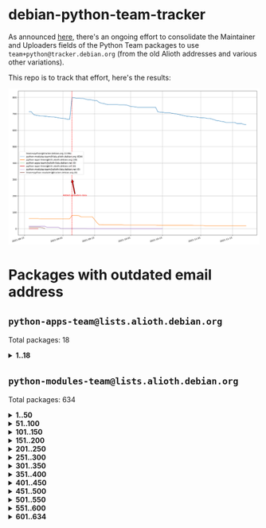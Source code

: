 # debian-python-team-tracker



As announced [here](https://lists.debian.org/debian-python/2021/08/msg00006.html), there's an ongoing effort to consolidate the Maintainer and Uploaders fields of the Python Team packages to use `team+python@tracker.debian.org` (from the old Alioth addresses and various other variations).



This repo is to track that effort, here's the results:



![Python team emails](images/python_team_emails.svg)


# Packages with outdated email address

## `python-apps-team@lists.alioth.debian.org`
Total packages: 18
<details>
<summary><b>1..18</b></summary>


| # | Package | Version |
| --- | --- | --- |
| 1 | [ctop](https://tracker.debian.org/ctop) | 1.0.0-2.1 |
| 2 | [cython](https://tracker.debian.org/cython) | 0.29.14-1 |
| 3 | [db2twitter](https://tracker.debian.org/db2twitter) | 0.6-1.1 |
| 4 | [dodgy](https://tracker.debian.org/dodgy) | 0.1.9-3 |
| 5 | [etm](https://tracker.debian.org/etm) | 3.2.30-1.1 |
| 6 | [firmware-microbit-micropython](https://tracker.debian.org/firmware-microbit-micropython) | 1.0.1-2 |
| 7 | [freealchemist](https://tracker.debian.org/freealchemist) | 0.5-1.1 |
| 8 | [kanboard-cli](https://tracker.debian.org/kanboard-cli) | 0.0.2-1.1 |
| 9 | [lightyears](https://tracker.debian.org/lightyears) | 1.4-2 |
| 10 | [muttdown](https://tracker.debian.org/muttdown) | 0.3.4-1 |
| 11 | [pelican](https://tracker.debian.org/pelican) | 4.0.1+dfsg-1.1 |
| 12 | [pipenv](https://tracker.debian.org/pipenv) | 11.9.0-1.1 |
| 13 | [prospector](https://tracker.debian.org/prospector) | 1.1.7-2 |
| 14 | [pybik](https://tracker.debian.org/pybik) | 3.0-3.1 |
| 15 | [retweet](https://tracker.debian.org/retweet) | 0.10-1.1 |
| 16 | [sen](https://tracker.debian.org/sen) | 0.6.1-0.1 |
| 17 | [sinntp](https://tracker.debian.org/sinntp) | 1.6-1.2 |
| 18 | [smem](https://tracker.debian.org/smem) | 1.5-1.1 |
</details>

## `python-modules-team@lists.alioth.debian.org`
Total packages: 634
<details>
<summary><b>1..50</b></summary>


| # | Package | Version |
| --- | --- | --- |
| 1 | [anorack](https://tracker.debian.org/anorack) | 0.2.7-1 |
| 2 | [anosql](https://tracker.debian.org/anosql) | 1.0.1-1 |
| 3 | [appdirs](https://tracker.debian.org/appdirs) | 1.4.4-1 |
| 4 | [asn1crypto](https://tracker.debian.org/asn1crypto) | 1.4.0-1 |
| 5 | [astral](https://tracker.debian.org/astral) | 1.6.1-2 |
| 6 | [authres](https://tracker.debian.org/authres) | 1.2.0-2 |
| 7 | [automat](https://tracker.debian.org/automat) | 20.2.0-1 |
| 8 | [azure-cosmos-table-python](https://tracker.debian.org/azure-cosmos-table-python) | 1.0.5+git20191025-5 |
| 9 | [bdist-nsi](https://tracker.debian.org/bdist-nsi) | 0.1.5-2 |
| 10 | [behave](https://tracker.debian.org/behave) | 1.2.6-3 |
| 11 | [bernhard](https://tracker.debian.org/bernhard) | 0.2.6-2 |
| 12 | [betamax](https://tracker.debian.org/betamax) | 0.8.1-2 |
| 13 | [bibtexparser](https://tracker.debian.org/bibtexparser) | 1.1.0+ds-3 |
| 14 | [binaryornot](https://tracker.debian.org/binaryornot) | 0.4.4+dfsg-4 |
| 15 | [bitstruct](https://tracker.debian.org/bitstruct) | 8.9.0-1 |
| 16 | [case](https://tracker.debian.org/case) | 1.5.3+dfsg-3 |
| 17 | [celery-batches](https://tracker.debian.org/celery-batches) | 0.2-2 |
| 18 | [celery-haystack](https://tracker.debian.org/celery-haystack) | 0.10-4 |
| 19 | [cerealizer](https://tracker.debian.org/cerealizer) | 0.8.1-3 |
| 20 | [chardet](https://tracker.debian.org/chardet) | 4.0.0-1 |
| 21 | [chargebee-python](https://tracker.debian.org/chargebee-python) | 1.6.6-1 |
| 22 | [chargebee2-python](https://tracker.debian.org/chargebee2-python) | 2.7.3-1 |
| 23 | [circuits](https://tracker.debian.org/circuits) | 3.1.0+ds1-2 |
| 24 | [codicefiscale](https://tracker.debian.org/codicefiscale) | 0.9+ds0-2 |
| 25 | [colorclass](https://tracker.debian.org/colorclass) | 2.2.0-2.1 |
| 26 | [colorspacious](https://tracker.debian.org/colorspacious) | 1.1.2-2 |
| 27 | [commonmark](https://tracker.debian.org/commonmark) | 0.9.1-3 |
| 28 | [constantly](https://tracker.debian.org/constantly) | 15.1.0-2 |
| 29 | [contextlib2](https://tracker.debian.org/contextlib2) | 0.6.0.post1-1 |
| 30 | [cookiecutter](https://tracker.debian.org/cookiecutter) | 1.7.3-1 |
| 31 | [coreapi](https://tracker.debian.org/coreapi) | 2.3.3-4 |
| 32 | [coreschema](https://tracker.debian.org/coreschema) | 0.0.4-3 |
| 33 | [cov-core](https://tracker.debian.org/cov-core) | 1.15.0-3 |
| 34 | [cppy](https://tracker.debian.org/cppy) | 1.1.0-2 |
| 35 | [cram](https://tracker.debian.org/cram) | 0.7-4 |
| 36 | [cssutils](https://tracker.debian.org/cssutils) | 1.0.2-3 |
| 37 | [d2to1](https://tracker.debian.org/d2to1) | 0.2.12-2 |
| 38 | [deap](https://tracker.debian.org/deap) | 1.3.1-2 |
| 39 | [debiancontributors](https://tracker.debian.org/debiancontributors) | 0.7.8-2 |
| 40 | [devpi-common](https://tracker.debian.org/devpi-common) | 3.2.2-1.1 |
| 41 | [django-ajax-selects](https://tracker.debian.org/django-ajax-selects) | 1.7.0-3 |
| 42 | [django-anymail](https://tracker.debian.org/django-anymail) | 7.1.0-1 |
| 43 | [django-bitfield](https://tracker.debian.org/django-bitfield) | 1.9.6-2 |
| 44 | [django-dirtyfields](https://tracker.debian.org/django-dirtyfields) | 1.3.1-2 |
| 45 | [django-downloadview](https://tracker.debian.org/django-downloadview) | 2.1.1-1 |
| 46 | [django-environ](https://tracker.debian.org/django-environ) | 0.4.4-2 |
| 47 | [django-filter](https://tracker.debian.org/django-filter) | 2.4.0-1 |
| 48 | [django-hvad](https://tracker.debian.org/django-hvad) | 1.8.0-1.1 |
| 49 | [django-impersonate](https://tracker.debian.org/django-impersonate) | 1.5-1 |
| 50 | [django-js-reverse](https://tracker.debian.org/django-js-reverse) | 0.7.3-1.1 |
</details>
<details>
<summary><b>51..100</b></summary>

| # | Package | Version |
| --- | --- | --- |
| 51 | [django-macaddress](https://tracker.debian.org/django-macaddress) | 1.5.0-2 |
| 52 | [django-markupfield](https://tracker.debian.org/django-markupfield) | 2.0.0-1 |
| 53 | [django-memoize](https://tracker.debian.org/django-memoize) | 2.2.0+dfsg-1 |
| 54 | [django-nose](https://tracker.debian.org/django-nose) | 1.4.6-2.1 |
| 55 | [django-notification](https://tracker.debian.org/django-notification) | 1.2.0-3 |
| 56 | [django-organizations](https://tracker.debian.org/django-organizations) | 1.1.2-1 |
| 57 | [django-pagination](https://tracker.debian.org/django-pagination) | 1.0.7-4 |
| 58 | [django-paintstore](https://tracker.debian.org/django-paintstore) | 0.2-4 |
| 59 | [django-picklefield](https://tracker.debian.org/django-picklefield) | 3.0.1-1 |
| 60 | [django-pipeline](https://tracker.debian.org/django-pipeline) | 1.6.14-3 |
| 61 | [django-q](https://tracker.debian.org/django-q) | 1.2.1-1 |
| 62 | [django-recurrence](https://tracker.debian.org/django-recurrence) | 1.10.3-1 |
| 63 | [django-redis-sessions](https://tracker.debian.org/django-redis-sessions) | 0.6.1-2 |
| 64 | [django-simple-redis-admin](https://tracker.debian.org/django-simple-redis-admin) | 1.4.0-2 |
| 65 | [django-stronghold](https://tracker.debian.org/django-stronghold) | 0.3.0+debian-2 |
| 66 | [django-webpack-loader](https://tracker.debian.org/django-webpack-loader) | 0.6.0-2 |
| 67 | [django-websocket-redis](https://tracker.debian.org/django-websocket-redis) | 0.4.7-2 |
| 68 | [django-wkhtmltopdf](https://tracker.debian.org/django-wkhtmltopdf) | 3.3.0-1 |
| 69 | [django-xmlrpc](https://tracker.debian.org/django-xmlrpc) | 0.1.8-2 |
| 70 | [djangorestframework-api-key](https://tracker.debian.org/djangorestframework-api-key) | 2.0.0-2 |
| 71 | [dkimpy](https://tracker.debian.org/dkimpy) | 1.0.5-1 |
| 72 | [dnsdiag](https://tracker.debian.org/dnsdiag) | 1.7.0-1 |
| 73 | [dockerpty](https://tracker.debian.org/dockerpty) | 0.4.1-2 |
| 74 | [dominate](https://tracker.debian.org/dominate) | 2.3.1-2 |
| 75 | [doublex](https://tracker.debian.org/doublex) | 1.9.2-1 |
| 76 | [drf-generators](https://tracker.debian.org/drf-generators) | 0.5.0-1 |
| 77 | [elasticsearch-curator](https://tracker.debian.org/elasticsearch-curator) | 5.8.1-1 |
| 78 | [entrypoints](https://tracker.debian.org/entrypoints) | 0.3-3 |
| 79 | [enum34](https://tracker.debian.org/enum34) | 1.1.6-4 |
| 80 | [enzyme](https://tracker.debian.org/enzyme) | 0.4.1-2 |
| 81 | [exam](https://tracker.debian.org/exam) | 0.10.5-3 |
| 82 | [factory-boy](https://tracker.debian.org/factory-boy) | 2.11.1-3 |
| 83 | [faker](https://tracker.debian.org/faker) | 0.9.3-0.1 |
| 84 | [fakesleep](https://tracker.debian.org/fakesleep) | 0.1-2 |
| 85 | [fastchunking](https://tracker.debian.org/fastchunking) | 0.0.3-2 |
| 86 | [feedgenerator](https://tracker.debian.org/feedgenerator) | 1.9-2 |
| 87 | [flake8-polyfill](https://tracker.debian.org/flake8-polyfill) | 1.0.2-2 |
| 88 | [flask-api](https://tracker.debian.org/flask-api) | 1.1+dfsg-1.1 |
| 89 | [flask-assets](https://tracker.debian.org/flask-assets) | 2.0-1 |
| 90 | [flask-babelex](https://tracker.debian.org/flask-babelex) | 0.9.4-1 |
| 91 | [flask-bcrypt](https://tracker.debian.org/flask-bcrypt) | 0.7.1-2 |
| 92 | [flask-compress](https://tracker.debian.org/flask-compress) | 1.4.0-3 |
| 93 | [flask-gravatar](https://tracker.debian.org/flask-gravatar) | 0.4.2-2 |
| 94 | [flask-htmlmin](https://tracker.debian.org/flask-htmlmin) | 1.3.2-2 |
| 95 | [flask-ldapconn](https://tracker.debian.org/flask-ldapconn) | 0.7.2-1.1 |
| 96 | [flask-limiter](https://tracker.debian.org/flask-limiter) | 1.0.1-2 |
| 97 | [flask-login](https://tracker.debian.org/flask-login) | 0.5.0-1 |
| 98 | [flask-mail](https://tracker.debian.org/flask-mail) | 0.9.1+dfsg1-1.1 |
| 99 | [flask-mongoengine](https://tracker.debian.org/flask-mongoengine) | 0.9.3-4 |
| 100 | [flask-multistatic](https://tracker.debian.org/flask-multistatic) | 1.0-2 |
</details>
<details>
<summary><b>101..150</b></summary>

| # | Package | Version |
| --- | --- | --- |
| 101 | [flask-paranoid](https://tracker.debian.org/flask-paranoid) | 0.2.0-3.1 |
| 102 | [flask-script](https://tracker.debian.org/flask-script) | 2.0.6-2 |
| 103 | [flask-silk](https://tracker.debian.org/flask-silk) | 0.2-18 |
| 104 | [flask-wtf](https://tracker.debian.org/flask-wtf) | 0.14.3-1 |
| 105 | [flufl.bounce](https://tracker.debian.org/flufl.bounce) | 3.0.1-1 |
| 106 | [flufl.enum](https://tracker.debian.org/flufl.enum) | 4.1.1-3 |
| 107 | [flufl.i18n](https://tracker.debian.org/flufl.i18n) | 3.0.1-1 |
| 108 | [flufl.lock](https://tracker.debian.org/flufl.lock) | 5.0.1-1 |
| 109 | [flufl.password](https://tracker.debian.org/flufl.password) | 1.3-3 |
| 110 | [flufl.testing](https://tracker.debian.org/flufl.testing) | 0.7-2 |
| 111 | [gerritlib](https://tracker.debian.org/gerritlib) | 0.8.0-2 |
| 112 | [gmplot](https://tracker.debian.org/gmplot) | 1.2.0-2 |
| 113 | [gtextfsm](https://tracker.debian.org/gtextfsm) | 1.1.0-2 |
| 114 | [gtts](https://tracker.debian.org/gtts) | 2.0.3-1 |
| 115 | [gtts-token](https://tracker.debian.org/gtts-token) | 1.1.3-1 |
| 116 | [guzzle-sphinx-theme](https://tracker.debian.org/guzzle-sphinx-theme) | 0.7.11-5 |
| 117 | [hachoir](https://tracker.debian.org/hachoir) | 3.1.0+dfsg-3 |
| 118 | [haproxy-log-analysis](https://tracker.debian.org/haproxy-log-analysis) | 2.0~b0-2 |
| 119 | [heapdict](https://tracker.debian.org/heapdict) | 1.0.1-1 |
| 120 | [hiro](https://tracker.debian.org/hiro) | 0.5-2 |
| 121 | [httpx](https://tracker.debian.org/httpx) | 0.16.1-1 |
| 122 | [hypothesis-auto](https://tracker.debian.org/hypothesis-auto) | 1.1.4-2 |
| 123 | [importmagic](https://tracker.debian.org/importmagic) | 0.1.7-2 |
| 124 | [inflection](https://tracker.debian.org/inflection) | 0.3.1-2 |
| 125 | [isodate](https://tracker.debian.org/isodate) | 0.6.0-2 |
| 126 | [itypes](https://tracker.debian.org/itypes) | 1.1.0-4 |
| 127 | [jaraco.itertools](https://tracker.debian.org/jaraco.itertools) | 2.0.1-4 |
| 128 | [javaproperties](https://tracker.debian.org/javaproperties) | 0.7.0-1 |
| 129 | [jinja2-time](https://tracker.debian.org/jinja2-time) | 0.2.0-2 |
| 130 | [jpylyzer](https://tracker.debian.org/jpylyzer) | 2.0.0-3 |
| 131 | [json-tricks](https://tracker.debian.org/json-tricks) | 3.11.0-2 |
| 132 | [jsonhyperschema-codec](https://tracker.debian.org/jsonhyperschema-codec) | 1.0.3-2 |
| 133 | [junos-eznc](https://tracker.debian.org/junos-eznc) | 2.1.7-3 |
| 134 | [jupyter-sphinx-theme](https://tracker.debian.org/jupyter-sphinx-theme) | 0.0.6+ds1-10 |
| 135 | [kitchen](https://tracker.debian.org/kitchen) | 1.2.6-2 |
| 136 | [kivy](https://tracker.debian.org/kivy) | 1.11.0-2 |
| 137 | [lazr.delegates](https://tracker.debian.org/lazr.delegates) | 2.0.3-2 |
| 138 | [lazr.smtptest](https://tracker.debian.org/lazr.smtptest) | 2.0.3-2 |
| 139 | [lexicon](https://tracker.debian.org/lexicon) | 3.3.17-1 |
| 140 | [libthumbor](https://tracker.debian.org/libthumbor) | 1.3.3-2 |
| 141 | [logilab-constraint](https://tracker.debian.org/logilab-constraint) | 0.6.0-2 |
| 142 | [mako](https://tracker.debian.org/mako) | 1.1.3+ds1-2 |
| 143 | [manuel](https://tracker.debian.org/manuel) | 1.10.1-2 |
| 144 | [markupsafe](https://tracker.debian.org/markupsafe) | 1.1.1-1 |
| 145 | [mercurial-extension-utils](https://tracker.debian.org/mercurial-extension-utils) | 1.5.1-1 |
| 146 | [mercurial-extension-utils](https://tracker.debian.org/mercurial-extension-utils) | 1.5.1-3 |
| 147 | [mercurial-keyring](https://tracker.debian.org/mercurial-keyring) | 1.3.1-3 |
| 148 | [microsoft-authentication-extensions-for-python](https://tracker.debian.org/microsoft-authentication-extensions-for-python) | 0.3.0-1 |
| 149 | [milksnake](https://tracker.debian.org/milksnake) | 0.1.5-1 |
| 150 | [mimerender](https://tracker.debian.org/mimerender) | 0.6.0-2 |
</details>
<details>
<summary><b>151..200</b></summary>

| # | Package | Version |
| --- | --- | --- |
| 151 | [mmllib](https://tracker.debian.org/mmllib) | 0.3.0.post1-2 |
| 152 | [mockldap](https://tracker.debian.org/mockldap) | 0.3.0-4 |
| 153 | [modernize](https://tracker.debian.org/modernize) | 0.7-2 |
| 154 | [moksha.common](https://tracker.debian.org/moksha.common) | 1.2.5-4 |
| 155 | [mrtparse](https://tracker.debian.org/mrtparse) | 1.6-2 |
| 156 | [musicbrainzngs](https://tracker.debian.org/musicbrainzngs) | 0.7.1-2 |
| 157 | [mutagen](https://tracker.debian.org/mutagen) | 1.45.1-2 |
| 158 | [mwic](https://tracker.debian.org/mwic) | 0.7.8-1 |
| 159 | [mysql-connector-python](https://tracker.debian.org/mysql-connector-python) | 8.0.15-2 |
| 160 | [nb2plots](https://tracker.debian.org/nb2plots) | 0.6-2 |
| 161 | [netmiko](https://tracker.debian.org/netmiko) | 2.4.2-1 |
| 162 | [networkx](https://tracker.debian.org/networkx) | 2.5+ds-2 |
| 163 | [nose](https://tracker.debian.org/nose) | 1.3.7-6 |
| 164 | [nose2](https://tracker.debian.org/nose2) | 0.9.2-1 |
| 165 | [nose2-cov](https://tracker.debian.org/nose2-cov) | 1.0a4-3 |
| 166 | [ntplib](https://tracker.debian.org/ntplib) | 0.3.3-2 |
| 167 | [numpy-stl](https://tracker.debian.org/numpy-stl) | 2.9.0-1 |
| 168 | [numpydoc](https://tracker.debian.org/numpydoc) | 1.1.0-3 |
| 169 | [obsub](https://tracker.debian.org/obsub) | 0.2-4 |
| 170 | [okasha](https://tracker.debian.org/okasha) | 0.2.4-4 |
| 171 | [overpass](https://tracker.debian.org/overpass) | 0.7-1 |
| 172 | [pastescript](https://tracker.debian.org/pastescript) | 2.0.2-4 |
| 173 | [pcapy](https://tracker.debian.org/pcapy) | 0.11.4-2 |
| 174 | [pdfkit](https://tracker.debian.org/pdfkit) | 0.6.1-2 |
| 175 | [pep8](https://tracker.debian.org/pep8) | 1.7.1-9 |
| 176 | [pep8-naming](https://tracker.debian.org/pep8-naming) | 0.10.0-1 |
| 177 | [pg8000](https://tracker.debian.org/pg8000) | 1.10.6-2 |
| 178 | [pidcat](https://tracker.debian.org/pidcat) | 2.1.0-4 |
| 179 | [pilkit](https://tracker.debian.org/pilkit) | 2.0-3 |
| 180 | [plastex](https://tracker.debian.org/plastex) | 2.1-2 |
| 181 | [ply](https://tracker.debian.org/ply) | 3.11-4 |
| 182 | [portio](https://tracker.debian.org/portio) | 0.5-4 |
| 183 | [postgresfixture](https://tracker.debian.org/postgresfixture) | 0.4.2-1 |
| 184 | [power](https://tracker.debian.org/power) | 1.4+dfsg-4 |
| 185 | [pprintpp](https://tracker.debian.org/pprintpp) | 0.4.0-2 |
| 186 | [preggy](https://tracker.debian.org/preggy) | 1.4.4-1 |
| 187 | [prettytable](https://tracker.debian.org/prettytable) | 0.7.2-5 |
| 188 | [proxmoxer](https://tracker.debian.org/proxmoxer) | 1.0.3-2 |
| 189 | [ptable](https://tracker.debian.org/ptable) | 0.9.2-2 |
| 190 | [py-macaroon-bakery](https://tracker.debian.org/py-macaroon-bakery) | 1.3.1-1 |
| 191 | [py-radix](https://tracker.debian.org/py-radix) | 0.10.0-3 |
| 192 | [py3dns](https://tracker.debian.org/py3dns) | 3.2.1-1 |
| 193 | [pyasn1](https://tracker.debian.org/pyasn1) | 0.4.8-1 |
| 194 | [pybindgen](https://tracker.debian.org/pybindgen) | 0.20.0+dfsg1-2 |
| 195 | [pycairo](https://tracker.debian.org/pycairo) | 1.16.2-3 |
| 196 | [pycairo](https://tracker.debian.org/pycairo) | 1.16.2-4 |
| 197 | [pycallgraph](https://tracker.debian.org/pycallgraph) | 1.1.3-1.2 |
| 198 | [pycifrw](https://tracker.debian.org/pycifrw) | 4.4-2 |
| 199 | [pyclamd](https://tracker.debian.org/pyclamd) | 0.4.0-2 |
| 200 | [pycodestyle](https://tracker.debian.org/pycodestyle) | 2.6.0-1 |
</details>
<details>
<summary><b>201..250</b></summary>

| # | Package | Version |
| --- | --- | --- |
| 201 | [pycparser](https://tracker.debian.org/pycparser) | 2.20-3 |
| 202 | [pycxx](https://tracker.debian.org/pycxx) | 7.1.4-0.2 |
| 203 | [pydbus](https://tracker.debian.org/pydbus) | 0.6.0-4 |
| 204 | [pydenticon](https://tracker.debian.org/pydenticon) | 0.3.1-2 |
| 205 | [pydispatcher](https://tracker.debian.org/pydispatcher) | 2.0.5-2 |
| 206 | [pydle](https://tracker.debian.org/pydle) | 0.9.4-2 |
| 207 | [pyeapi](https://tracker.debian.org/pyeapi) | 0.8.1-2 |
| 208 | [pyee](https://tracker.debian.org/pyee) | 7.0.2-1 |
| 209 | [pyenchant](https://tracker.debian.org/pyenchant) | 3.2.0-1 |
| 210 | [pyfg](https://tracker.debian.org/pyfg) | 0.50-2 |
| 211 | [pyfiglet](https://tracker.debian.org/pyfiglet) | 0.8.0+dfsg-1 |
| 212 | [pyfribidi](https://tracker.debian.org/pyfribidi) | 0.12.0+repack-7 |
| 213 | [pygame](https://tracker.debian.org/pygame) | 1.9.6+dfsg-2 |
| 214 | [pygeoif](https://tracker.debian.org/pygeoif) | 0.7-2 |
| 215 | [pygments](https://tracker.debian.org/pygments) | 2.3.1+dfsg-3 |
| 216 | [pygtail](https://tracker.debian.org/pygtail) | 0.6.1-2 |
| 217 | [pygtkspellcheck](https://tracker.debian.org/pygtkspellcheck) | 4.0.5-2 |
| 218 | [pyhamcrest](https://tracker.debian.org/pyhamcrest) | 1.9.0-3 |
| 219 | [pyinotify](https://tracker.debian.org/pyinotify) | 0.9.6-1.3 |
| 220 | [pyiosxr](https://tracker.debian.org/pyiosxr) | 0.52-1.1 |
| 221 | [pyjavaproperties](https://tracker.debian.org/pyjavaproperties) | 0.7-2 |
| 222 | [pyjokes](https://tracker.debian.org/pyjokes) | 0.5.0-3 |
| 223 | [pykcs11](https://tracker.debian.org/pykcs11) | 1.5.10-1 |
| 224 | [pylama](https://tracker.debian.org/pylama) | 7.4.3-3 |
| 225 | [pylibmc](https://tracker.debian.org/pylibmc) | 1.5.2-3 |
| 226 | [pylint-celery](https://tracker.debian.org/pylint-celery) | 0.3-5 |
| 227 | [pylint-common](https://tracker.debian.org/pylint-common) | 0.2.5-4 |
| 228 | [pylint-django](https://tracker.debian.org/pylint-django) | 2.0.13-1 |
| 229 | [pylint-flask](https://tracker.debian.org/pylint-flask) | 0.5-4 |
| 230 | [pylint-plugin-utils](https://tracker.debian.org/pylint-plugin-utils) | 0.6-1 |
| 231 | [pymacs](https://tracker.debian.org/pymacs) | 0.25-3 |
| 232 | [pymilter](https://tracker.debian.org/pymilter) | 1.0.4-2 |
| 233 | [pymodbus](https://tracker.debian.org/pymodbus) | 2.1.0+dfsg-2 |
| 234 | [pymssql](https://tracker.debian.org/pymssql) | 2.1.4+dfsg-3 |
| 235 | [pynag](https://tracker.debian.org/pynag) | 1.1.2+dfsg-2 |
| 236 | [pynliner](https://tracker.debian.org/pynliner) | 0.8.0-2 |
| 237 | [pyopengl](https://tracker.debian.org/pyopengl) | 3.1.5+dfsg-1 |
| 238 | [pyparsing](https://tracker.debian.org/pyparsing) | 2.4.7-1 |
| 239 | [pyphen](https://tracker.debian.org/pyphen) | 0.9.5-3 |
| 240 | [pyprind](https://tracker.debian.org/pyprind) | 2.11.2-2 |
| 241 | [pyquery](https://tracker.debian.org/pyquery) | 1.2.9-4 |
| 242 | [pyrad](https://tracker.debian.org/pyrad) | 2.1-2 |
| 243 | [pyrsistent](https://tracker.debian.org/pyrsistent) | 0.15.5-1 |
| 244 | [pysimplesoap](https://tracker.debian.org/pysimplesoap) | 1.16.2-3 |
| 245 | [pysmi](https://tracker.debian.org/pysmi) | 0.3.2-2 |
| 246 | [pysodium](https://tracker.debian.org/pysodium) | 0.7.0-2 |
| 247 | [pyspf](https://tracker.debian.org/pyspf) | 2.0.14-2 |
| 248 | [pysrt](https://tracker.debian.org/pysrt) | 1.0.1-2 |
| 249 | [pyssim](https://tracker.debian.org/pyssim) | 0.2-2 |
| 250 | [pytaglib](https://tracker.debian.org/pytaglib) | 0.3.6+dfsg-2 |
</details>
<details>
<summary><b>251..300</b></summary>

| # | Package | Version |
| --- | --- | --- |
| 251 | [pytds](https://tracker.debian.org/pytds) | 1.10.0-1 |
| 252 | [pytest-arraydiff](https://tracker.debian.org/pytest-arraydiff) | 0.3-1 |
| 253 | [pytest-bdd](https://tracker.debian.org/pytest-bdd) | 3.2.1-1 |
| 254 | [pytest-cookies](https://tracker.debian.org/pytest-cookies) | 0.4.0-1 |
| 255 | [pytest-django](https://tracker.debian.org/pytest-django) | 3.5.1-1 |
| 256 | [pytest-expect](https://tracker.debian.org/pytest-expect) | 1.1.0-2 |
| 257 | [pytest-forked](https://tracker.debian.org/pytest-forked) | 1.3.0-1 |
| 258 | [pytest-httpbin](https://tracker.debian.org/pytest-httpbin) | 1.0.0-2 |
| 259 | [pytest-instafail](https://tracker.debian.org/pytest-instafail) | 0.4.2-1 |
| 260 | [pytest-remotedata](https://tracker.debian.org/pytest-remotedata) | 0.3.2-1 |
| 261 | [pytest-runner](https://tracker.debian.org/pytest-runner) | 2.11.1-1.2 |
| 262 | [pytest-sugar](https://tracker.debian.org/pytest-sugar) | 0.9.4-1 |
| 263 | [pytest-tornado](https://tracker.debian.org/pytest-tornado) | 0.8.1-1 |
| 264 | [pytest-vcr](https://tracker.debian.org/pytest-vcr) | 1.0.2-2 |
| 265 | [python-activipy](https://tracker.debian.org/python-activipy) | 0.1-7 |
| 266 | [python-adal](https://tracker.debian.org/python-adal) | 1.2.2-1 |
| 267 | [python-agate-excel](https://tracker.debian.org/python-agate-excel) | 0.2.3-1 |
| 268 | [python-aiohttp-security](https://tracker.debian.org/python-aiohttp-security) | 0.4.0-2 |
| 269 | [python-aiohttp-session](https://tracker.debian.org/python-aiohttp-session) | 2.9.0-2 |
| 270 | [python-aioinflux](https://tracker.debian.org/python-aioinflux) | 0.9.0-2 |
| 271 | [python-aiomeasures](https://tracker.debian.org/python-aiomeasures) | 0.5.14-3 |
| 272 | [python-amqplib](https://tracker.debian.org/python-amqplib) | 1.0.2-2 |
| 273 | [python-apptools](https://tracker.debian.org/python-apptools) | 4.5.0-1.1 |
| 274 | [python-aptly](https://tracker.debian.org/python-aptly) | 0.12.10-2 |
| 275 | [python-args](https://tracker.debian.org/python-args) | 0.1.0-3 |
| 276 | [python-arpy](https://tracker.debian.org/python-arpy) | 1.1.1-4 |
| 277 | [python-astor](https://tracker.debian.org/python-astor) | 0.8.1-1 |
| 278 | [python-async-timeout](https://tracker.debian.org/python-async-timeout) | 3.0.1-1.1 |
| 279 | [python-base58](https://tracker.debian.org/python-base58) | 1.0.3-1.1 |
| 280 | [python-bcdoc](https://tracker.debian.org/python-bcdoc) | 0.16.0-2 |
| 281 | [python-bioblend](https://tracker.debian.org/python-bioblend) | 0.7.0-3 |
| 282 | [python-bitbucket-api](https://tracker.debian.org/python-bitbucket-api) | 0.5.0-3 |
| 283 | [python-box](https://tracker.debian.org/python-box) | 3.4.6-2 |
| 284 | [python-btrees](https://tracker.debian.org/python-btrees) | 4.3.1-2 |
| 285 | [python-cachecontrol](https://tracker.debian.org/python-cachecontrol) | 0.12.6-1 |
| 286 | [python-can](https://tracker.debian.org/python-can) | 3.3.2.final~github-2 |
| 287 | [python-cement](https://tracker.debian.org/python-cement) | 2.10.0-2 |
| 288 | [python-cerberus](https://tracker.debian.org/python-cerberus) | 1.3.2-1 |
| 289 | [python-click-log](https://tracker.debian.org/python-click-log) | 0.2.1-2 |
| 290 | [python-click-threading](https://tracker.debian.org/python-click-threading) | 0.4.4-2 |
| 291 | [python-clint](https://tracker.debian.org/python-clint) | 0.5.1-3 |
| 292 | [python-cluster](https://tracker.debian.org/python-cluster) | 1.3.3-3 |
| 293 | [python-cmarkgfm](https://tracker.debian.org/python-cmarkgfm) | 0.4.2-1 |
| 294 | [python-coloredlogs](https://tracker.debian.org/python-coloredlogs) | 7.3-2 |
| 295 | [python-colour](https://tracker.debian.org/python-colour) | 0.1.5-2 |
| 296 | [python-commentjson](https://tracker.debian.org/python-commentjson) | 0.8.3-2 |
| 297 | [python-consul](https://tracker.debian.org/python-consul) | 0.7.1-1.1 |
| 298 | [python-cookies](https://tracker.debian.org/python-cookies) | 2.2.1-3 |
| 299 | [python-cpuinfo](https://tracker.debian.org/python-cpuinfo) | 5.0.0-2 |
| 300 | [python-crcmod](https://tracker.debian.org/python-crcmod) | 1.7+dfsg-2 |
</details>
<details>
<summary><b>301..350</b></summary>

| # | Package | Version |
| --- | --- | --- |
| 301 | [python-cs](https://tracker.debian.org/python-cs) | 2.7.1-1 |
| 302 | [python-cssselect2](https://tracker.debian.org/python-cssselect2) | 0.3.0-1 |
| 303 | [python-dbfread](https://tracker.debian.org/python-dbfread) | 2.0.7-3 |
| 304 | [python-decorator](https://tracker.debian.org/python-decorator) | 4.4.2-2 |
| 305 | [python-demjson](https://tracker.debian.org/python-demjson) | 2.2.4-5 |
| 306 | [python-diaspy](https://tracker.debian.org/python-diaspy) | 0.6.0-2 |
| 307 | [python-dict2xml](https://tracker.debian.org/python-dict2xml) | 1.7.0-1 |
| 308 | [python-dictobj](https://tracker.debian.org/python-dictobj) | 0.4-4 |
| 309 | [python-distro](https://tracker.debian.org/python-distro) | 1.5.0-1 |
| 310 | [python-distutils-extra](https://tracker.debian.org/python-distutils-extra) | 2.45 |
| 311 | [python-django-casclient](https://tracker.debian.org/python-django-casclient) | 1.5.3-1 |
| 312 | [python-django-dbconn-retry](https://tracker.debian.org/python-django-dbconn-retry) | 0.1.5-1.1 |
| 313 | [python-django-etcd-settings](https://tracker.debian.org/python-django-etcd-settings) | 0.1.13+dfsg-3 |
| 314 | [python-django-gravatar2](https://tracker.debian.org/python-django-gravatar2) | 1.4.4-2 |
| 315 | [python-django-jsonfield](https://tracker.debian.org/python-django-jsonfield) | 1.4.0-2 |
| 316 | [python-django-push-notifications](https://tracker.debian.org/python-django-push-notifications) | 1.4.1-1 |
| 317 | [python-django-simple-history](https://tracker.debian.org/python-django-simple-history) | 2.7.0-1.1 |
| 318 | [python-django-split-settings](https://tracker.debian.org/python-django-split-settings) | 0.3.0-2 |
| 319 | [python-dnslib](https://tracker.debian.org/python-dnslib) | 0.9.14-1 |
| 320 | [python-docutils](https://tracker.debian.org/python-docutils) | 0.16+dfsg-2 |
| 321 | [python-doubleratchet](https://tracker.debian.org/python-doubleratchet) | 0.6.0-2 |
| 322 | [python-dpkt](https://tracker.debian.org/python-dpkt) | 1.9.2-2 |
| 323 | [python-easywebdav](https://tracker.debian.org/python-easywebdav) | 1.2.0-8 |
| 324 | [python-enable](https://tracker.debian.org/python-enable) | 4.8.1-1 |
| 325 | [python-envisage](https://tracker.debian.org/python-envisage) | 4.9.0-2.1 |
| 326 | [python-envparse](https://tracker.debian.org/python-envparse) | 0.2.0-2 |
| 327 | [python-envs](https://tracker.debian.org/python-envs) | 1.2.6-1.1 |
| 328 | [python-epc](https://tracker.debian.org/python-epc) | 0.0.5-3 |
| 329 | [python-etcd](https://tracker.debian.org/python-etcd) | 0.4.5-2 |
| 330 | [python-ethtool](https://tracker.debian.org/python-ethtool) | 0.14-3 |
| 331 | [python-ewmh](https://tracker.debian.org/python-ewmh) | 0.1.6-2 |
| 332 | [python-exchangelib](https://tracker.debian.org/python-exchangelib) | 3.2.0-1 |
| 333 | [python-exotel](https://tracker.debian.org/python-exotel) | 0.1.5-2 |
| 334 | [python-fastimport](https://tracker.debian.org/python-fastimport) | 0.9.8-5 |
| 335 | [python-feather-format](https://tracker.debian.org/python-feather-format) | 0.3.1+dfsg1-4 |
| 336 | [python-flaky](https://tracker.debian.org/python-flaky) | 3.7.0-1 |
| 337 | [python-flask-jwt-extended](https://tracker.debian.org/python-flask-jwt-extended) | 3.24.1-2 |
| 338 | [python-flask-marshmallow](https://tracker.debian.org/python-flask-marshmallow) | 0.10.1-4 |
| 339 | [python-flask-seeder](https://tracker.debian.org/python-flask-seeder) | 0.1~a2-2 |
| 340 | [python-ftputil](https://tracker.debian.org/python-ftputil) | 3.4-3 |
| 341 | [python-genty](https://tracker.debian.org/python-genty) | 1.3.2-1 |
| 342 | [python-geoip](https://tracker.debian.org/python-geoip) | 1.3.2-3 |
| 343 | [python-geoip2](https://tracker.debian.org/python-geoip2) | 2.9.0+dfsg1-2 |
| 344 | [python-getdns](https://tracker.debian.org/python-getdns) | 1.0.0~b1-2 |
| 345 | [python-gflags](https://tracker.debian.org/python-gflags) | 1.5.1-7 |
| 346 | [python-glob2](https://tracker.debian.org/python-glob2) | 0.5-3 |
| 347 | [python-gntp](https://tracker.debian.org/python-gntp) | 1.0.3-2 |
| 348 | [python-guizero](https://tracker.debian.org/python-guizero) | 1.1.0+dfsg1-2 |
| 349 | [python-hashids](https://tracker.debian.org/python-hashids) | 1.3.1-1 |
| 350 | [python-hidapi](https://tracker.debian.org/python-hidapi) | 0.9.0.post3-2 |
</details>
<details>
<summary><b>351..400</b></summary>

| # | Package | Version |
| --- | --- | --- |
| 351 | [python-hiredis](https://tracker.debian.org/python-hiredis) | 1.0.1-1 |
| 352 | [python-hpilo](https://tracker.debian.org/python-hpilo) | 4.3-3 |
| 353 | [python-html2text](https://tracker.debian.org/python-html2text) | 2020.1.16-1 |
| 354 | [python-http-parser](https://tracker.debian.org/python-http-parser) | 0.9.0-1 |
| 355 | [python-httptools](https://tracker.debian.org/python-httptools) | 0.1.1-1 |
| 356 | [python-icalendar](https://tracker.debian.org/python-icalendar) | 4.0.3-4 |
| 357 | [python-idna](https://tracker.debian.org/python-idna) | 2.10-1 |
| 358 | [python-iniparse](https://tracker.debian.org/python-iniparse) | 0.4-3 |
| 359 | [python-ipaddr](https://tracker.debian.org/python-ipaddr) | 2.2.0-4 |
| 360 | [python-ipaddress](https://tracker.debian.org/python-ipaddress) | 1.0.23-1 |
| 361 | [python-ipfix](https://tracker.debian.org/python-ipfix) | 0.9.7-2 |
| 362 | [python-irodsclient](https://tracker.debian.org/python-irodsclient) | 0.8.1-2 |
| 363 | [python-isc-dhcp-leases](https://tracker.debian.org/python-isc-dhcp-leases) | 0.9.1-2 |
| 364 | [python-iso3166](https://tracker.debian.org/python-iso3166) | 0.8.git20170319-2 |
| 365 | [python-isoweek](https://tracker.debian.org/python-isoweek) | 1.3.3-3 |
| 366 | [python-jmespath](https://tracker.debian.org/python-jmespath) | 0.10.0-1 |
| 367 | [python-jsonrpc](https://tracker.debian.org/python-jsonrpc) | 1.13.0-1 |
| 368 | [python-junit-xml](https://tracker.debian.org/python-junit-xml) | 1.9-1 |
| 369 | [python-kanboard](https://tracker.debian.org/python-kanboard) | 1.0.1-1.1 |
| 370 | [python-keyring](https://tracker.debian.org/python-keyring) | 18.0.1-2 |
| 371 | [python-langdetect](https://tracker.debian.org/python-langdetect) | 1.0.7-4 |
| 372 | [python-ldap](https://tracker.debian.org/python-ldap) | 3.2.0-4 |
| 373 | [python-ldapdomaindump](https://tracker.debian.org/python-ldapdomaindump) | 0.9.3-1 |
| 374 | [python-libguess](https://tracker.debian.org/python-libguess) | 1.1-4 |
| 375 | [python-logfury](https://tracker.debian.org/python-logfury) | 0.1.2-4 |
| 376 | [python-lupa](https://tracker.debian.org/python-lupa) | 1.9+dfsg-1 |
| 377 | [python-mailer](https://tracker.debian.org/python-mailer) | 0.8.1-4 |
| 378 | [python-mastodon](https://tracker.debian.org/python-mastodon) | 1.5.1-1 |
| 379 | [python-mbed-host-tests](https://tracker.debian.org/python-mbed-host-tests) | 1.4.4-3 |
| 380 | [python-mbed-ls](https://tracker.debian.org/python-mbed-ls) | 1.6.2+dfsg-3 |
| 381 | [python-mccabe](https://tracker.debian.org/python-mccabe) | 0.6.1-3 |
| 382 | [python-measurement](https://tracker.debian.org/python-measurement) | 2.0.1-2 |
| 383 | [python-mechanize](https://tracker.debian.org/python-mechanize) | 1:0.4.5-2 |
| 384 | [python-meld3](https://tracker.debian.org/python-meld3) | 1.0.2-3 |
| 385 | [python-mnemonic](https://tracker.debian.org/python-mnemonic) | 0.19-1 |
| 386 | [python-model-mommy](https://tracker.debian.org/python-model-mommy) | 1.6.0-2 |
| 387 | [python-morris](https://tracker.debian.org/python-morris) | 1.2-2 |
| 388 | [python-mpegdash](https://tracker.debian.org/python-mpegdash) | 0.2.0-1 |
| 389 | [python-mpv](https://tracker.debian.org/python-mpv) | 0.5.2-1 |
| 390 | [python-msrestazure](https://tracker.debian.org/python-msrestazure) | 0.6.2-1 |
| 391 | [python-multidict](https://tracker.debian.org/python-multidict) | 5.1.0-1 |
| 392 | [python-munch](https://tracker.debian.org/python-munch) | 2.3.2-2 |
| 393 | [python-murmurhash](https://tracker.debian.org/python-murmurhash) | 1.0.2-1 |
| 394 | [python-nacl](https://tracker.debian.org/python-nacl) | 1.4.0-1 |
| 395 | [python-nine](https://tracker.debian.org/python-nine) | 1.1.0-1 |
| 396 | [python-noise](https://tracker.debian.org/python-noise) | 1.2.3-3 |
| 397 | [python-notify2](https://tracker.debian.org/python-notify2) | 0.3-4 |
| 398 | [python-ntlm-auth](https://tracker.debian.org/python-ntlm-auth) | 1.4.0-1 |
| 399 | [python-oauth](https://tracker.debian.org/python-oauth) | 1.0.1-6 |
| 400 | [python-odf](https://tracker.debian.org/python-odf) | 1.4.1-1 |
</details>
<details>
<summary><b>401..450</b></summary>

| # | Package | Version |
| --- | --- | --- |
| 401 | [python-offtrac](https://tracker.debian.org/python-offtrac) | 0.1.0-2.1 |
| 402 | [python-ofxclient](https://tracker.debian.org/python-ofxclient) | 2.0.4-2 |
| 403 | [python-opcua](https://tracker.debian.org/python-opcua) | 0.98.11-1 |
| 404 | [python-openid-cla](https://tracker.debian.org/python-openid-cla) | 1.2-2 |
| 405 | [python-openid-teams](https://tracker.debian.org/python-openid-teams) | 1.2-2 |
| 406 | [python-openidc-client](https://tracker.debian.org/python-openidc-client) | 0.6.0-1.1 |
| 407 | [python-opentimestamps](https://tracker.debian.org/python-opentimestamps) | 0.4.1-1 |
| 408 | [python-padme](https://tracker.debian.org/python-padme) | 1.1.1-3 |
| 409 | [python-pampy](https://tracker.debian.org/python-pampy) | 1.8.4-2 |
| 410 | [python-pamqp](https://tracker.debian.org/python-pamqp) | 2.3.0-2 |
| 411 | [python-parse-type](https://tracker.debian.org/python-parse-type) | 0.3.4-3 |
| 412 | [python-path-and-address](https://tracker.debian.org/python-path-and-address) | 2.0.1-2 |
| 413 | [python-pathtools](https://tracker.debian.org/python-pathtools) | 0.1.2-4 |
| 414 | [python-paypal](https://tracker.debian.org/python-paypal) | 1.2.5-3 |
| 415 | [python-peakutils](https://tracker.debian.org/python-peakutils) | 1.3.3+ds-2 |
| 416 | [python-pem](https://tracker.debian.org/python-pem) | 19.1.0-1 |
| 417 | [python-persistent](https://tracker.debian.org/python-persistent) | 4.6.4-0.2 |
| 418 | [python-pex](https://tracker.debian.org/python-pex) | 1.1.14-3.1 |
| 419 | [python-pgbouncer](https://tracker.debian.org/python-pgbouncer) | 0.0.9-3 |
| 420 | [python-pgpdump](https://tracker.debian.org/python-pgpdump) | 1.5-2 |
| 421 | [python-pgspecial](https://tracker.debian.org/python-pgspecial) | 1.11.10+dfsg1-1 |
| 422 | [python-phonenumbers](https://tracker.debian.org/python-phonenumbers) | 8.12.1-1 |
| 423 | [python-picklable-itertools](https://tracker.debian.org/python-picklable-itertools) | 0.1.1-3 |
| 424 | [python-pika](https://tracker.debian.org/python-pika) | 0.11.0-5 |
| 425 | [python-plac](https://tracker.debian.org/python-plac) | 0.9.6-1.1 |
| 426 | [python-plaster](https://tracker.debian.org/python-plaster) | 1.0-2 |
| 427 | [python-plaster-pastedeploy](https://tracker.debian.org/python-plaster-pastedeploy) | 0.5-3 |
| 428 | [python-prctl](https://tracker.debian.org/python-prctl) | 1.7-2 |
| 429 | [python-preshed](https://tracker.debian.org/python-preshed) | 3.0.2-1 |
| 430 | [python-pretend](https://tracker.debian.org/python-pretend) | 1.0.9-1 |
| 431 | [python-prettylog](https://tracker.debian.org/python-prettylog) | 0.1.0-2 |
| 432 | [python-priority](https://tracker.debian.org/python-priority) | 1.3.0-3 |
| 433 | [python-progress](https://tracker.debian.org/python-progress) | 1.5-1 |
| 434 | [python-progressbar](https://tracker.debian.org/python-progressbar) | 2.5-2 |
| 435 | [python-protego](https://tracker.debian.org/python-protego) | 0.1.16+dfsg-2 |
| 436 | [python-prov](https://tracker.debian.org/python-prov) | 1.5.2-2 |
| 437 | [python-pskc](https://tracker.debian.org/python-pskc) | 1.1-3 |
| 438 | [python-publicsuffix2](https://tracker.debian.org/python-publicsuffix2) | 2.20191221-2 |
| 439 | [python-py-zipkin](https://tracker.debian.org/python-py-zipkin) | 0.15.0-1.1 |
| 440 | [python-pyasn1-modules](https://tracker.debian.org/python-pyasn1-modules) | 0.2.1-1 |
| 441 | [python-pyface](https://tracker.debian.org/python-pyface) | 6.1.2-2 |
| 442 | [python-pyftpdlib](https://tracker.debian.org/python-pyftpdlib) | 1.5.4-2 |
| 443 | [python-pygerrit2](https://tracker.debian.org/python-pygerrit2) | 2.0.4-2 |
| 444 | [python-pygtrie](https://tracker.debian.org/python-pygtrie) | 2.2-1.1 |
| 445 | [python-pypump](https://tracker.debian.org/python-pypump) | 0.7-3 |
| 446 | [python-pysnmp4-apps](https://tracker.debian.org/python-pysnmp4-apps) | 0.3.2-2.2 |
| 447 | [python-pysnmp4-mibs](https://tracker.debian.org/python-pysnmp4-mibs) | 0.1.3-3 |
| 448 | [python-pytest-benchmark](https://tracker.debian.org/python-pytest-benchmark) | 3.2.2-2 |
| 449 | [python-pyvmomi](https://tracker.debian.org/python-pyvmomi) | 6.7.1-3 |
| 450 | [python-qtpy](https://tracker.debian.org/python-qtpy) | 1.9.0-3 |
</details>
<details>
<summary><b>451..500</b></summary>

| # | Package | Version |
| --- | --- | --- |
| 451 | [python-rarfile](https://tracker.debian.org/python-rarfile) | 3.1-1 |
| 452 | [python-ratelimiter](https://tracker.debian.org/python-ratelimiter) | 1.2.0.post0-1 |
| 453 | [python-redisearch-py](https://tracker.debian.org/python-redisearch-py) | 1.0.0-1 |
| 454 | [python-releases](https://tracker.debian.org/python-releases) | 1.6.3-1 |
| 455 | [python-repoze.lru](https://tracker.debian.org/python-repoze.lru) | 0.7-2 |
| 456 | [python-repoze.sphinx.autointerface](https://tracker.debian.org/python-repoze.sphinx.autointerface) | 0.8-0.2 |
| 457 | [python-repoze.tm2](https://tracker.debian.org/python-repoze.tm2) | 2.0-2 |
| 458 | [python-requests-cache](https://tracker.debian.org/python-requests-cache) | 0.5.2-1 |
| 459 | [python-requests-ntlm](https://tracker.debian.org/python-requests-ntlm) | 1.1.0-1.1 |
| 460 | [python-requirements-detector](https://tracker.debian.org/python-requirements-detector) | 0.6-2 |
| 461 | [python-restless](https://tracker.debian.org/python-restless) | 2.1.1-2 |
| 462 | [python-roman](https://tracker.debian.org/python-roman) | 2.0.0-4 |
| 463 | [python-rpaths](https://tracker.debian.org/python-rpaths) | 0.13-1.1 |
| 464 | [python-rply](https://tracker.debian.org/python-rply) | 0.7.7-2 |
| 465 | [python-schedutils](https://tracker.debian.org/python-schedutils) | 0.6-2.1 |
| 466 | [python-schema](https://tracker.debian.org/python-schema) | 0.6.7-3 |
| 467 | [python-schroot](https://tracker.debian.org/python-schroot) | 0.4-4 |
| 468 | [python-scp](https://tracker.debian.org/python-scp) | 0.13.0-2 |
| 469 | [python-scrapy-djangoitem](https://tracker.debian.org/python-scrapy-djangoitem) | 1.1.1-4 |
| 470 | [python-scripttest](https://tracker.debian.org/python-scripttest) | 1.3-3 |
| 471 | [python-scruffy](https://tracker.debian.org/python-scruffy) | 0.3.3-2 |
| 472 | [python-sdnotify](https://tracker.debian.org/python-sdnotify) | 0.3.1-2 |
| 473 | [python-serverfiles](https://tracker.debian.org/python-serverfiles) | 0.3.0-1 |
| 474 | [python-service-identity](https://tracker.debian.org/python-service-identity) | 18.1.0-6 |
| 475 | [python-sexpdata](https://tracker.debian.org/python-sexpdata) | 0.0.3-2 |
| 476 | [python-shade](https://tracker.debian.org/python-shade) | 1.30.0-3 |
| 477 | [python-shellescape](https://tracker.debian.org/python-shellescape) | 3.4.1-4 |
| 478 | [python-simpy](https://tracker.debian.org/python-simpy) | 2.3.1+dfsg-2 |
| 479 | [python-simpy3](https://tracker.debian.org/python-simpy3) | 3.0.11-2 |
| 480 | [python-slimmer](https://tracker.debian.org/python-slimmer) | 0.1.30-8 |
| 481 | [python-slugify](https://tracker.debian.org/python-slugify) | 4.0.0-1 |
| 482 | [python-smstrade](https://tracker.debian.org/python-smstrade) | 0.2.4-6 |
| 483 | [python-socketpool](https://tracker.debian.org/python-socketpool) | 0.5.3-5 |
| 484 | [python-sparkpost](https://tracker.debian.org/python-sparkpost) | 1.3.7-2 |
| 485 | [python-sphinx-issues](https://tracker.debian.org/python-sphinx-issues) | 1.2.0-2 |
| 486 | [python-spur](https://tracker.debian.org/python-spur) | 0.3.21-1 |
| 487 | [python-srp](https://tracker.debian.org/python-srp) | 1.0.15-1 |
| 488 | [python-statsd](https://tracker.debian.org/python-statsd) | 3.3.0-2 |
| 489 | [python-stopit](https://tracker.debian.org/python-stopit) | 1.1.2-1 |
| 490 | [python-structlog](https://tracker.debian.org/python-structlog) | 20.1.0-1 |
| 491 | [python-sunlight](https://tracker.debian.org/python-sunlight) | 1.1.5-3 |
| 492 | [python-suntime](https://tracker.debian.org/python-suntime) | 1.2.5-2 |
| 493 | [python-tblib](https://tracker.debian.org/python-tblib) | 1.7.0-1 |
| 494 | [python-tempita](https://tracker.debian.org/python-tempita) | 0.5.2-6 |
| 495 | [python-tesserocr](https://tracker.debian.org/python-tesserocr) | 2.5.0-1 |
| 496 | [python-test-server](https://tracker.debian.org/python-test-server) | 0.0.27-2 |
| 497 | [python-testing.common.database](https://tracker.debian.org/python-testing.common.database) | 2.0.0-2 |
| 498 | [python-testing.mysqld](https://tracker.debian.org/python-testing.mysqld) | 1.4.0-4 |
| 499 | [python-testing.postgresql](https://tracker.debian.org/python-testing.postgresql) | 1.3.0-2 |
| 500 | [python-textile](https://tracker.debian.org/python-textile) | 1:4.0.1-3 |
</details>
<details>
<summary><b>501..550</b></summary>

| # | Package | Version |
| --- | --- | --- |
| 501 | [python-thriftpy](https://tracker.debian.org/python-thriftpy) | 0.3.9+ds1-1 |
| 502 | [python-timeline](https://tracker.debian.org/python-timeline) | 0.0.7-2 |
| 503 | [python-tinycss](https://tracker.debian.org/python-tinycss) | 0.4-3 |
| 504 | [python-tinycss2](https://tracker.debian.org/python-tinycss2) | 1.0.2-1 |
| 505 | [python-tktreectrl](https://tracker.debian.org/python-tktreectrl) | 2.0.2-3 |
| 506 | [python-toml](https://tracker.debian.org/python-toml) | 0.10.1-1 |
| 507 | [python-tomlkit](https://tracker.debian.org/python-tomlkit) | 0.6.0-2 |
| 508 | [python-traits](https://tracker.debian.org/python-traits) | 5.2.0-2 |
| 509 | [python-traitsui](https://tracker.debian.org/python-traitsui) | 6.1.3-3 |
| 510 | [python-translationstring](https://tracker.debian.org/python-translationstring) | 1.4-1 |
| 511 | [python-trie](https://tracker.debian.org/python-trie) | 0.2+ds-2 |
| 512 | [python-twitter](https://tracker.debian.org/python-twitter) | 3.3-2 |
| 513 | [python-typeguard](https://tracker.debian.org/python-typeguard) | 2.2.2-1.1 |
| 514 | [python-tzlocal](https://tracker.debian.org/python-tzlocal) | 2.1-1 |
| 515 | [python-udatetime](https://tracker.debian.org/python-udatetime) | 0.0.16-4 |
| 516 | [python-uflash](https://tracker.debian.org/python-uflash) | 1.2.4+dfsg-4 |
| 517 | [python-unicodecsv](https://tracker.debian.org/python-unicodecsv) | 0.14.1-2 |
| 518 | [python-unidiff](https://tracker.debian.org/python-unidiff) | 0.5.5-2 |
| 519 | [python-urlobject](https://tracker.debian.org/python-urlobject) | 2.4.3-3 |
| 520 | [python-urwidtrees](https://tracker.debian.org/python-urwidtrees) | 1.0.3.dev0-1 |
| 521 | [python-utils](https://tracker.debian.org/python-utils) | 2.3.0-2 |
| 522 | [python-vagrant](https://tracker.debian.org/python-vagrant) | 0.5.15-3 |
| 523 | [python-venusian](https://tracker.debian.org/python-venusian) | 3.0.0-1 |
| 524 | [python-vobject](https://tracker.debian.org/python-vobject) | 0.9.6.1-0.2 |
| 525 | [python-webencodings](https://tracker.debian.org/python-webencodings) | 0.5.1-2 |
| 526 | [python-webob](https://tracker.debian.org/python-webob) | 1:1.8.6-1.1 |
| 527 | [python-wget](https://tracker.debian.org/python-wget) | 3.2-3 |
| 528 | [python-wheezy.template](https://tracker.debian.org/python-wheezy.template) | 0.1.167-2 |
| 529 | [python-whoosh](https://tracker.debian.org/python-whoosh) | 2.7.4+git6-g9134ad92-5 |
| 530 | [python-wither](https://tracker.debian.org/python-wither) | 1.1-2 |
| 531 | [python-wsgilog](https://tracker.debian.org/python-wsgilog) | 0.3.1-3 |
| 532 | [python-x3dh](https://tracker.debian.org/python-x3dh) | 0.5.8-2 |
| 533 | [python-xeddsa](https://tracker.debian.org/python-xeddsa) | 0.4.6-2 |
| 534 | [python-yaswfp](https://tracker.debian.org/python-yaswfp) | 0.9.3-1.1 |
| 535 | [python-zc.customdoctests](https://tracker.debian.org/python-zc.customdoctests) | 1.0.1-2 |
| 536 | [python-zipp](https://tracker.debian.org/python-zipp) | 1.0.0-3 |
| 537 | [python-zxcvbn](https://tracker.debian.org/python-zxcvbn) | 4.4.28-2 |
| 538 | [python3-proselint](https://tracker.debian.org/python3-proselint) | 0.10.2-2 |
| 539 | [pythondialog](https://tracker.debian.org/pythondialog) | 3.5.1-1 |
| 540 | [pythonmagick](https://tracker.debian.org/pythonmagick) | 0.9.19-6 |
| 541 | [pytoml](https://tracker.debian.org/pytoml) | 0.1.21-1 |
| 542 | [pyuca](https://tracker.debian.org/pyuca) | 1.2-2 |
| 543 | [pyutilib](https://tracker.debian.org/pyutilib) | 5.8.0-1 |
| 544 | [pywavelets](https://tracker.debian.org/pywavelets) | 1.1.1-1 |
| 545 | [pywinrm](https://tracker.debian.org/pywinrm) | 0.3.0-2 |
| 546 | [quark-sphinx-theme](https://tracker.debian.org/quark-sphinx-theme) | 0.5.1-2 |
| 547 | [readlike](https://tracker.debian.org/readlike) | 0.1.3-1.1 |
| 548 | [recommonmark](https://tracker.debian.org/recommonmark) | 0.6.0+ds-1 |
| 549 | [redis-py-cluster](https://tracker.debian.org/redis-py-cluster) | 2.0.0-1 |
| 550 | [reentry](https://tracker.debian.org/reentry) | 1.3.1-1 |
</details>
<details>
<summary><b>551..600</b></summary>

| # | Package | Version |
| --- | --- | --- |
| 551 | [reparser](https://tracker.debian.org/reparser) | 1.4.3-1 |
| 552 | [requests-aws](https://tracker.debian.org/requests-aws) | 0.1.5-2 |
| 553 | [restrictedpython](https://tracker.debian.org/restrictedpython) | 4.0~b3-2 |
| 554 | [ripe-atlas-cousteau](https://tracker.debian.org/ripe-atlas-cousteau) | 1.4.2-3 |
| 555 | [ripe-atlas-sagan](https://tracker.debian.org/ripe-atlas-sagan) | 1.2.2-2 |
| 556 | [robot-detection](https://tracker.debian.org/robot-detection) | 0.4.0-2 |
| 557 | [routes](https://tracker.debian.org/routes) | 2.5.1-1 |
| 558 | [sgmllib3k](https://tracker.debian.org/sgmllib3k) | 1.0.0-3 |
| 559 | [simplegeneric](https://tracker.debian.org/simplegeneric) | 0.8.1-3 |
| 560 | [singledispatch](https://tracker.debian.org/singledispatch) | 3.4.0.3-3 |
| 561 | [sireader](https://tracker.debian.org/sireader) | 1.1.1-2 |
| 562 | [sleekxmpp](https://tracker.debian.org/sleekxmpp) | 1.3.3-6 |
| 563 | [slimit](https://tracker.debian.org/slimit) | 0.8.1-4 |
| 564 | [smartypants](https://tracker.debian.org/smartypants) | 2.0.0-2 |
| 565 | [social-auth-app-django](https://tracker.debian.org/social-auth-app-django) | 3.1.0-2.1 |
| 566 | [social-auth-core](https://tracker.debian.org/social-auth-core) | 3.1.0-1.1 |
| 567 | [sorl-thumbnail](https://tracker.debian.org/sorl-thumbnail) | 12.5.0-2 |
| 568 | [sortedcollections](https://tracker.debian.org/sortedcollections) | 1.0.1-1 |
| 569 | [sortedcontainers](https://tracker.debian.org/sortedcontainers) | 2.1.0-2 |
| 570 | [sparql-wrapper-python](https://tracker.debian.org/sparql-wrapper-python) | 1.8.5-1 |
| 571 | [speaklater](https://tracker.debian.org/speaklater) | 1.3-5 |
| 572 | [sphinx](https://tracker.debian.org/sphinx) | 1.8.5-2 |
| 573 | [sphinx](https://tracker.debian.org/sphinx) | 1.8.5-3 |
| 574 | [sphinx](https://tracker.debian.org/sphinx) | 1.8.5-4 |
| 575 | [sphinx](https://tracker.debian.org/sphinx) | 1.8.5-5 |
| 576 | [sphinx](https://tracker.debian.org/sphinx) | 1.8.5-7 |
| 577 | [sphinx](https://tracker.debian.org/sphinx) | 1.8.5-9 |
| 578 | [sphinx](https://tracker.debian.org/sphinx) | 2.4.3-2 |
| 579 | [sphinx](https://tracker.debian.org/sphinx) | 2.4.3-4 |
| 580 | [sphinx](https://tracker.debian.org/sphinx) | 3.2.1-1 |
| 581 | [sphinx-autorun](https://tracker.debian.org/sphinx-autorun) | 1.1.0-3.1 |
| 582 | [sphinx-celery](https://tracker.debian.org/sphinx-celery) | 2.0.0-1 |
| 583 | [sphinx-intl](https://tracker.debian.org/sphinx-intl) | 2.0.1-2 |
| 584 | [sphinxcontrib-devhelp](https://tracker.debian.org/sphinxcontrib-devhelp) | 1.0.2-2 |
| 585 | [sphinxcontrib-doxylink](https://tracker.debian.org/sphinxcontrib-doxylink) | 1.5-1 |
| 586 | [sphinxcontrib-log-cabinet](https://tracker.debian.org/sphinxcontrib-log-cabinet) | 1.0.1-2 |
| 587 | [sphinxcontrib-qthelp](https://tracker.debian.org/sphinxcontrib-qthelp) | 1.0.3-2 |
| 588 | [sphinxcontrib-rubydomain](https://tracker.debian.org/sphinxcontrib-rubydomain) | 0.1~dev-20100804-2 |
| 589 | [sphinxcontrib-websupport](https://tracker.debian.org/sphinxcontrib-websupport) | 1.2.4-1 |
| 590 | [sphinxtesters](https://tracker.debian.org/sphinxtesters) | 0.2.3-1 |
| 591 | [sqlalchemy](https://tracker.debian.org/sqlalchemy) | 1.3.15+ds1-1 |
| 592 | [sqlparse](https://tracker.debian.org/sqlparse) | 0.3.1-1 |
| 593 | [sshpubkeys](https://tracker.debian.org/sshpubkeys) | 3.1.0-2.1 |
| 594 | [sshtunnel](https://tracker.debian.org/sshtunnel) | 0.1.4-2 |
| 595 | [stardicter](https://tracker.debian.org/stardicter) | 1.2-1 |
| 596 | [straight.plugin](https://tracker.debian.org/straight.plugin) | 1.4.1-3 |
| 597 | [stsci.distutils](https://tracker.debian.org/stsci.distutils) | 0.3.7-5 |
| 598 | [subvertpy](https://tracker.debian.org/subvertpy) | 0.11.0~git20191228+2423bf1-3 |
| 599 | [svgwrite](https://tracker.debian.org/svgwrite) | 1.3.1-1 |
| 600 | [tagpy](https://tracker.debian.org/tagpy) | 2013.1-7 |
</details>
<details>
<summary><b>601..634</b></summary>

| # | Package | Version |
| --- | --- | --- |
| 601 | [terminaltables](https://tracker.debian.org/terminaltables) | 3.1.0-3 |
| 602 | [texext](https://tracker.debian.org/texext) | 0.6.6-2 |
| 603 | [tinydb](https://tracker.debian.org/tinydb) | 3.15.2-2 |
| 604 | [tldextract](https://tracker.debian.org/tldextract) | 2.2.1-1 |
| 605 | [translation-finder](https://tracker.debian.org/translation-finder) | 1.0-1 |
| 606 | [transmissionrpc](https://tracker.debian.org/transmissionrpc) | 0.11-4 |
| 607 | [twodict](https://tracker.debian.org/twodict) | 1.2-2 |
| 608 | [txws](https://tracker.debian.org/txws) | 0.9.1-4 |
| 609 | [txzmq](https://tracker.debian.org/txzmq) | 0.8.0-2 |
| 610 | [typogrify](https://tracker.debian.org/typogrify) | 1:2.0.7-2 |
| 611 | [u-msgpack-python](https://tracker.debian.org/u-msgpack-python) | 2.3.0-2 |
| 612 | [utidylib](https://tracker.debian.org/utidylib) | 0.5-3 |
| 613 | [validators](https://tracker.debian.org/validators) | 0.14.2-2 |
| 614 | [vcr.py](https://tracker.debian.org/vcr.py) | 4.0.2-1 |
| 615 | [vim-autopep8](https://tracker.debian.org/vim-autopep8) | 1.2.0-2 |
| 616 | [voluptuous](https://tracker.debian.org/voluptuous) | 0.11.1-1 |
| 617 | [vsts-cd-manager](https://tracker.debian.org/vsts-cd-manager) | 1.0.2-3 |
| 618 | [wchartype](https://tracker.debian.org/wchartype) | 0.1-2 |
| 619 | [wcwidth](https://tracker.debian.org/wcwidth) | 0.1.9+dfsg1-2 |
| 620 | [webpy](https://tracker.debian.org/webpy) | 1:0.61-1 |
| 621 | [wheel](https://tracker.debian.org/wheel) | 0.34.2-1 |
| 622 | [whichcraft](https://tracker.debian.org/whichcraft) | 0.4.1-2 |
| 623 | [wikitrans](https://tracker.debian.org/wikitrans) | 1.3-1 |
| 624 | [willow](https://tracker.debian.org/willow) | 1.4-1 |
| 625 | [wlc](https://tracker.debian.org/wlc) | 1.2-1 |
| 626 | [wokkel](https://tracker.debian.org/wokkel) | 18.0.0-3.1 |
| 627 | [wsgiproxy2](https://tracker.debian.org/wsgiproxy2) | 0.4.5-1.1 |
| 628 | [wtf-peewee](https://tracker.debian.org/wtf-peewee) | 3.0.0+dfsg-2 |
| 629 | [wtforms](https://tracker.debian.org/wtforms) | 2.2.1-2 |
| 630 | [xhtml2pdf](https://tracker.debian.org/xhtml2pdf) | 0.2.4-1 |
| 631 | [xlwt](https://tracker.debian.org/xlwt) | 1.3.0-3 |
| 632 | [zc.lockfile](https://tracker.debian.org/zc.lockfile) | 2.0-1 |
| 633 | [zict](https://tracker.debian.org/zict) | 2.0.0-1 |
| 634 | [zope.deprecation](https://tracker.debian.org/zope.deprecation) | 4.4.0-4 |
</details>
